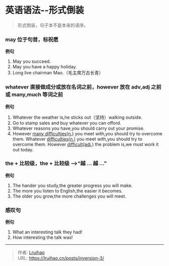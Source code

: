 # 英语语法--形式倒装


> 形式倒装，句子本不是本来的语序。

### may 位于句首，标祝愿

**例句**

1. May you succeed.
2. May you have a happy holiday.
3. Long live chairman Mao.（毛主席万古长青）

### whatever 直接做成分或放在名词之前，however 放在 adv,adj 之前或 many,much 等词之前

**例句**

1. Whatever the weather is,he sticks out（坚持）walking outside.
2. Go to stamp sales and buy whatever you can offord.
3. Whatever reasons you have,you should carry out your promise.
4. However <u>many difficulties(n.)</u> you meet with,you should try to overcome them.
   Whatever <u>difficulties(n.)</u> you meet with,you should try to overcome them.
   However <u>difficult(adj.)</u> the problem is,we must work it out today.

### the + 比较级，the + 比较级 \-\->“越 ... 越 ...”

**例句**

1. The hander you study,the greater progress you will make.
2. The more you listen to English,the easier it becomes.
3. The older you grow,the more challenges you will meet.

### 感叹句

**例句**

1. What an interesting talk they had!
2. How interesting the talk was!


---

> 作者: [Lruihao](https://github.com/Lruihao)  
> URL: https://lruihao.cn/posts/inversion-3/  


